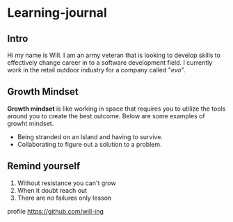 # Learning-journal

## Intro

Hi my name is Will. I am an army veteran that is looking to develop skills to effectively change career in to a software development field. I currently work in the retail outdoor industry for a company called "*evo*". 

## Growth Mindset

**Growth mindset** is like working in space that requires you to utilize the tools around you to create the best outcome. Below are some examples of growht mindset.

* Being stranded on an Island and having to survive.
* Collaborating to figure out a solution to a problem.

## Remind yourself
1. Without resistance you can't grow
1. When it doubt reach out
1. There are no failures only lesson

profile
https://github.com/will-ing

